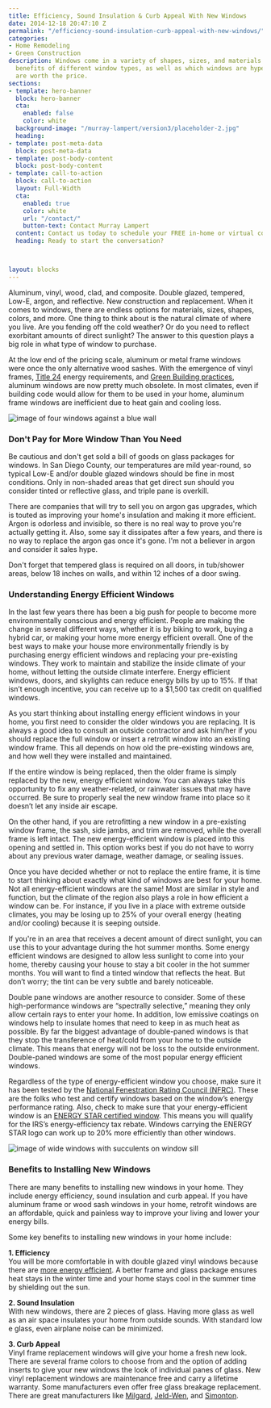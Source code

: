 ```yaml
---
title: Efficiency, Sound Insulation & Curb Appeal With New Windows
date: 2014-12-18 20:47:10 Z
permalink: "/efficiency-sound-insulation-curb-appeal-with-new-windows/"
categories:
- Home Remodeling
- Green Construction
description: Windows come in a variety of shapes, sizes, and materials. Learn about the
  benefits of different window types, as well as which windows are hype and which
  are worth the price.
sections:
- template: hero-banner
  block: hero-banner
  cta:
    enabled: false
    color: white
  background-image: "/murray-lampert/version3/placeholder-2.jpg"
  heading: 
- template: post-meta-data
  block: post-meta-data
- template: post-body-content
  block: post-body-content
- template: call-to-action
  block: call-to-action
  layout: Full-Width
  cta:
    enabled: true
    color: white
    url: "/contact/"
    button-text: Contact Murray Lampert
  content: Contact us today to schedule your FREE in-home or virtual consultation.
  heading: Ready to start the conversation?



layout: blocks
---
```


Aluminum, vinyl, wood, clad, and composite. Double glazed, tempered, Low-E, argon, and reflective. New construction and replacement. When it comes to windows, there are endless options for materials, sizes, shapes, colors, and more. One thing to think about is the natural climate of where you live. Are you fending off the cold weather? Or do you need to reflect exorbitant amounts of direct sunlight? The answer to this question plays a big role in what type of window to purchase.

At the low end of the pricing scale, aluminum or metal frame windows were once the only alternative wood sashes. With the emergence of vinyl frames, [Title 24](http://www.energy.ca.gov/title24/) energy requirements, and [Green Building practices](/san-diego-green-home-construction), aluminum windows are now pretty much obsolete. In most climates, even if building code would allow for them to be used in your home, aluminum frame windows are inefficient due to heat gain and cooling loss.

![image of four windows against a blue wall](https://images.unsplash.com/photo-1515266569482-860c46d1deff?ixlib=rb-0.3.5&ixid=eyJhcHBfaWQiOjEyMDd9&s=1a905ce9e35e6fcbe255d96893c04457&auto=format&fit=crop&w=967&q=80 "Windows Can Add Style and Efficiency to Your Home")

### Don't Pay for More Window Than You Need

Be cautious and don't get sold a bill of goods on glass packages for windows. In San Diego County, our temperatures are mild year-round, so typical Low-E and/or double glazed windows should be fine in most conditions. Only in non-shaded areas that get direct sun should you consider tinted or reflective glass, and triple pane is overkill.

There are companies that will try to sell you on argon gas upgrades, which is touted as improving your home's insulation and making it more efficient. Argon is odorless and invisible, so there is no real way to prove you're actually getting it. Also, some say it dissipates after a few years, and there is no way to replace the argon gas once it's gone. I'm not a believer in argon and consider it sales hype.

Don't forget that tempered glass is required on all doors, in tub/shower areas, below 18 inches on walls, and within 12 inches of a door swing.

### Understanding Energy Efficient Windows

In the last few years there has been a big push for people to become more environmentally conscious and energy efficient. People are making the change in several different ways, whether it is by biking to work, buying a hybrid car, or making your home more energy efficient overall. One of the best ways to make your house more environmentally friendly is by purchasing energy efficient windows and replacing your pre-existing windows. They work to maintain and stabilize the inside climate of your home, without letting the outside climate interfere. Energy efficient windows, doors, and skylights can reduce energy bills by up to 15%. If that isn’t enough incentive, you can receive up to a $1,500 tax credit on qualified windows.

As you start thinking about installing energy efficient windows in your home, you first need to consider the older windows you are replacing. It is always a good idea to consult an outside contractor and ask him/her if you should replace the full window or insert a retrofit window into an existing window frame. This all depends on how old the pre-existing windows are, and how well they were installed and maintained.

If the entire window is being replaced, then the older frame is simply replaced by the new, energy efficient window. You can always take this opportunity to fix any weather-related, or rainwater issues that may have occurred. Be sure to properly seal the new window frame into place so it doesn’t let any inside air escape.

On the other hand, if you are retrofitting a new window in a pre-existing window frame, the sash, side jambs, and trim are removed, while the overall frame is left intact. The new energy-efficient window is placed into this opening and settled in. This option works best if you do not have to worry about any previous water damage, weather damage, or sealing issues.

Once you have decided whether or not to replace the entire frame, it is time to start thinking about exactly what kind of windows are best for your home. Not all energy-efficient windows are the same! Most are similar in style and function, but the climate of the region also plays a role in how efficient a window can be. For instance, if you live in a place with extreme outside climates, you may be losing up to 25% of your overall energy (heating and/or cooling) because it is seeping outside.

If you're in an area that receives a decent amount of direct sunlight, you can use this to your advantage during the hot summer months. Some energy efficient windows are designed to allow less sunlight to come into your home, thereby causing your house to stay a bit cooler in the hot summer months. You will want to find a tinted window that reflects the heat. But don’t worry; the tint can be very subtle and barely noticeable.

Double pane windows are another resource to consider. Some of these high-performance windows are “spectrally selective,” meaning they only allow certain rays to enter your home. In addition, low emissive coatings on windows help to insulate homes that need to keep in as much heat as possible. By far the biggest advantage of double-paned windows is that they stop the transference of heat/cold from your home to the outside climate. This means that energy will not be loss to the outside environment. Double-paned windows are some of the most popular energy efficient windows.

Regardless of the type of energy-efficient window you choose, make sure it has been tested by the [National Fenestration Rating Council (NFRC)](http://www.nfrc.org/). These are the folks who test and certify windows based on the window’s energy performance rating. Also, check to make sure that your energy-efficient window is an [ENERGY STAR certified window](https://www.energystar.gov/products/building_products/residential_windows_doors_and_skylights). This means you will qualify for the IRS’s energy-efficiency tax rebate. Windows carrying the ENERGY STAR logo can work up to 20% more efficiently than other windows.

![image of wide windows with succulents on window sill](https://images.unsplash.com/photo-1507910785492-7531178731ae?ixlib=rb-0.3.5&ixid=eyJhcHBfaWQiOjEyMDd9&s=93e69820e9a01df8bc3a7cefebad9fb7&auto=format&fit=crop&w=1050&q=80 "Understanding Energy Efficient Windows")

### Benefits to Installing New Windows

There are many benefits to installing new windows in your home. They include energy efficiency, sound insulation and curb appeal. If you have aluminum frame or wood sash windows in your home, retrofit windows are an affordable, quick and painless way to improve your living and lower your energy bills.

Some key benefits to installing new windows in your home include:

**1. Efficiency**  
You will be more comfortable in with double glazed vinyl windows because there are [more energy efficient](/understanding-energy-efficient-windows/). A better frame and glass package ensures heat stays in the winter time and your home stays cool in the summer time by shielding out the sun.

**2. Sound Insulation**  
With new windows, there are 2 pieces of glass. Having more glass as well as an air space insulates your home from outside sounds. With standard low e glass, even airplane noise can be minimized.

**3. Curb Appeal**  
Vinyl frame replacement windows will give your home a fresh new look. There are several frame colors to choose from and the option of adding inserts to give your new windows the look of individual panes of glass.
New vinyl replacement windows are maintenance free and carry a lifetime warranty. Some manufacturers even offer free glass breakage replacement. There are great manufacturers like [Milgard](http://milgard.com), [Jeld-Wen](http://www.jeld-wen.com), and [Simonton](http://www.simonton.com).
